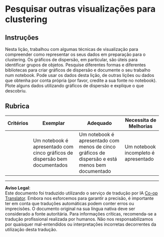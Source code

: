 <!--
CO_OP_TRANSLATOR_METADATA:
{
  "original_hash": "589fa015a5e7d9e67bd629f7d47b53de",
  "translation_date": "2025-09-03T17:16:25+00:00",
  "source_file": "5-Clustering/1-Visualize/assignment.md",
  "language_code": "pt"
}
-->
# Pesquisar outras visualizações para clustering

## Instruções

Nesta lição, trabalhou com algumas técnicas de visualização para compreender como representar os seus dados em preparação para o clustering. Os gráficos de dispersão, em particular, são úteis para identificar grupos de objetos. Pesquise diferentes formas e diferentes bibliotecas para criar gráficos de dispersão e documente o seu trabalho num notebook. Pode usar os dados desta lição, de outras lições ou dados que obtenha por conta própria (por favor, credite a sua fonte no notebook). Plote alguns dados utilizando gráficos de dispersão e explique o que descobriu.

## Rubrica

| Critérios | Exemplar                                                      | Adequado                                                                                 | Necessita de Melhorias              |
| --------- | ------------------------------------------------------------- | ---------------------------------------------------------------------------------------- | ----------------------------------- |
|           | Um notebook é apresentado com cinco gráficos de dispersão bem documentados | Um notebook é apresentado com menos de cinco gráficos de dispersão e está menos bem documentado | Um notebook incompleto é apresentado |

---

**Aviso Legal**:  
Este documento foi traduzido utilizando o serviço de tradução por IA [Co-op Translator](https://github.com/Azure/co-op-translator). Embora nos esforcemos para garantir a precisão, é importante ter em conta que traduções automáticas podem conter erros ou imprecisões. O documento original na sua língua nativa deve ser considerado a fonte autoritária. Para informações críticas, recomenda-se a tradução profissional realizada por humanos. Não nos responsabilizamos por quaisquer mal-entendidos ou interpretações incorretas decorrentes da utilização desta tradução.
